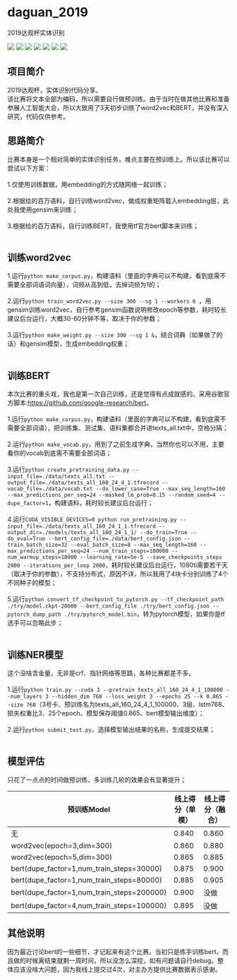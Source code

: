 # daguan_2019
2019达观杯实体识别

[![](https://img.shields.io/badge/Python-3.6-blue.svg)](https://www.python.org/)
[![](https://img.shields.io/badge/torch-1.1.0-brightgreen.svg)](https://pypi.org/project/torch/1.1.0)
[![](https://img.shields.io/badge/pytorch--transformers-1.1.0-brightgreen.svg)](https://pypi.org/project/pytorch-transformers/1.1.0)
[![](https://img.shields.io/badge/tensorflow--gpu-1.12.0-brightgreen.svg)](https://pypi.org/project/tensorflow-gpu/1.12.0)
[![](https://img.shields.io/badge/keras-2.2.4-brightgreen.svg)](https://pypi.org/project/keras/2.2.4)
[![](https://img.shields.io/badge/numpy-1.16.2-brightgreen.svg)](https://pypi.python.org/pypi/numpy/1.16.2)
[![](https://img.shields.io/badge/gensim-3.4.0-brightgreen.svg)](https://pypi.python.org/pypi/gensim/3.4.0)

## **项目简介**
2019达观杯，实体识别代码分享。<br>
该比赛将文本全部为编码，所以需要自行做预训练。由于当时在做其他比赛和准备参展人工智能大会，所以大致用了3天初步训练了word2vec和BERT，并没有深入研究，代码仅供参考。<br>

## **思路简介**
比赛本身是一个相对简单的实体识别任务，难点主要在预训练上。所以该比赛可以尝试以下方案：<br><br>
1.仅使用训练数据，用embedding的方式随网络一起训练；<br><br>
2.根据给的百万语料，自行训练word2vec，做成权重矩阵载入embedding层，此处我使用gensim来训练；<br><br>
3.根据给的百万语料，自行训练BERT，我使用tf官方bert脚本来训练；<br><br>

## **训练word2vec**
1.运行```python make_corpus.py```，构建语料（里面的字典可以不构建，看到底需不需要全部词语词向量），词频从高到低，去掉词频为1的；<br><br>
2.运行```python train_word2vec.py --size 300 --sg 1 --workers 6 ```，用gensim训练word2vec，自行参考gensim函数说明修改epoch等参数，耗时较长建议后台运行，大概30-60分钟不等，取决于你的参数；<br><br>
3.运行```python make_weight.py --size 300 --sg 1 &```，结合词典（如果做了的话）和gensim模型，生成embedding权重；<br><br>

## **训练BERT**
本次比赛的重头戏，我也是第一次自己训练，还是觉得有点成就感的。采用谷歌官方脚本:<https://github.com/google-research/bert>，<br><br>
1.运行```python make_corpus.py```，构建语料（里面的字典可以不构建，看到底需不需要全部词语），把训练集、测试集、语料集都合并进texts_all.txt中，空格分隔；<br><br>
2.运行```python make_vocab.py```，用到了之前生成字典，当然你也可以不用，主要看你的vocab到底需不需要全部词语；<br><br>
3.运行```python create_pretraining_data.py --input_file=./data/texts_all.txt --output_file=./data/texts_all_160_24_4_1.tfrecord --vocab_file=./data/vocab.txt --do_lower_case=True --max_seq_length=160 --max_predictions_per_seq=24 --masked_lm_prob=0.15 --random_seed=4 --dupe_factor=1```，构建语料，耗时较长建议后台运行；<br><br>
4.运行```CUDA_VISIBLE_DEVICES=0 python run_pretraining.py --input_file=./data/texts_all_160_24_1_1.tfrecord --output_dir=./models/texts_all_160_24_1_1/ --do_train=True --do_eval=True --bert_config_file=./data/bert_config.json --train_batch_size=32 --eval_batch_size=8 --max_seq_length=160 --max_predictions_per_seq=24 --num_train_steps=100000 --num_warmup_steps=10000 --learning_rate=5e-5 --save_checkpoints_steps 2000 --iterations_per_loop 2000```，耗时较长建议后台运行，1080ti需要若干天（取决于你的参数），不支持分布式，原因不详，所以我用了4块卡分别训练了4个不同种子的模型；<br><br>
5.运行```python convert_tf_checkpoint_to_pytorch.py --tf_checkpoint_path ./try/model.ckpt-28000 --bert_config_file ./try/bert_config.json --pytorch_dump_path ./try/pytorch_model.bin```，转为pytorch模型，如果你是tf选手可以忽略此步；<br><br>

## **训练NER模型**
这个没啥含金量，无非是crf、指针网络等思路，各种比赛都差不多。<br><br>
1.运行```python train.py --cuda 3 --pretrain texts_all_160_24_4_1_100000 --num_layers 3 --hidden_dim 768 --loss_weight 3 --epochs 25 --k 0.865 --size 768```（3号卡、预训练名为texts_all_160_24_4_1_100000、3层、lstm768、损失权重比3、25个epoch、模型保存阈值0.865、bert模型输出维度）；<br><br>
2.运行```python submit_test.py```，选择模型输出结果的名称，生成提交结果；<br><br>

## **模型评估**
只花了一点点的时间做预训练，多训练几轮的效果会有显著提升；<br>

预训练Model | 线上得分（单模）| 线上得分（融合）
---------- | -------- | --------
无 | 0.840 | 0.860
word2vec(epoch=3,dim=300) | 0.860 | 0.880
word2vec(epoch=5,dim=300) | 0.865 | 0.885
bert(dupe_factor=1,num_train_steps=30000) | 0.875 | 0.900
bert(dupe_factor=1,num_train_steps=80000) | 0.885 | 0.905
bert(dupe_factor=1,num_train_steps=200000) | 0.900 | 没做
bert(dupe_factor=4,num_train_steps=100000) | 0.895 | 没做

## **其他说明**
因为最近讨论bert的一些细节，才记起来有这个比赛。当初只是练手训练bert，而且做的时候离结束就剩一周时间，所以没怎么深挖，如有问题请自行debug。整体应该没啥大问题，因为我线上提交过4次，对主办方提供比赛数据表示感谢。
